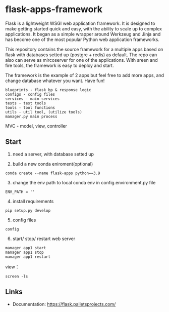 # flask-apps-framework
Flask is a lightweight WSGI web application framework. It is designed to make getting started quick and easy, with the ability to scale up to complex applications. It began as a simple wrapper around Werkzeug and Jinja and has become one of the most popular Python web application frameworks.

This repository contains the source framework for a multiple apps based on flask with databases setted up (postgre + redis) as default. The repo can also can serve as mircoserver for one of the applications. With sreen and fire tools, the framework is easy to deploy and start.

The framework is the example of 2 apps but feel free to add more apps, and change database whatever you want. Have fun! 

```
blueprints - flask bp & response logic
configs - config files
services - main services
tests - test tools
tools - tool functions
utils - util tool, (utilize tools)
manager.py main process
```

MVC - model, view, controller

## Start
1. need a server, with database setted up

2. build a new conda eniroment(optional)
```
conda create --name flask-apps python==3.9
```

3. change the env path to local conda env in config.environment.py file
```
ENV_PATH = ''
```

4. install requirements
```
pip setup.py develop
```

5. config files
```
config
```

6. start/ stop/ restart web server
```
manager app1 start
manager app1 stop
manager app1 restart
```

view：
```
screen -ls
```

Links
-----

-   Documentation: https://flask.palletsprojects.com/
